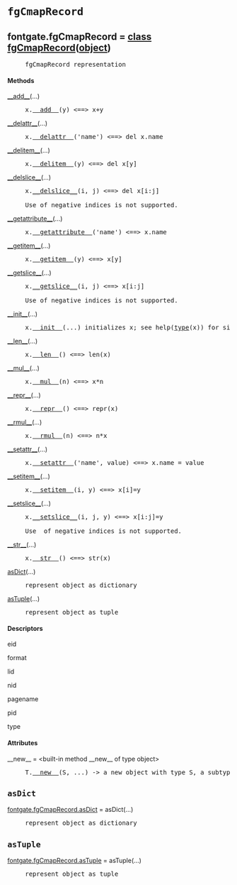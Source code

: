 

<a name="fontgate.fgCmapRecord"></a>

# `fgCmapRecord`


<dt class="class"><h2><span class="class-name">fontgate.fgCmapRecord</span> = <a name="fontgate.fgCmapRecord" href="#fontgate.fgCmapRecord">class fgCmapRecord</a>(<a href="./__builtin__.html#object">object</a>)</h2></dt><dd class="class"><dd>


<pre class="doc" markdown="0">fgCmapRecord representation</pre>


</dd><h4 class="head-methods">Methods </h4><dl class="function"><dt><a name="fgCmapRecord-__add__" href="#fgCmapRecord-__add__"><span class="function-name">__add__</span></a><span class="argspec">(...)</span></dt><dd>

<pre class="doc" markdown="0">x.<a href="#fontgate.fgCmapRecord-__add__">__add__</a>(y) <==> x+y</pre>

</dd></dl>
<dl class="function"><dt><a name="fgCmapRecord-__delattr__" href="#fgCmapRecord-__delattr__"><span class="function-name">__delattr__</span></a><span class="argspec">(...)</span></dt><dd>

<pre class="doc" markdown="0">x.<a href="#fontgate.fgCmapRecord-__delattr__">__delattr__</a>('name') <==> del x.name</pre>

</dd></dl>
<dl class="function"><dt><a name="fgCmapRecord-__delitem__" href="#fgCmapRecord-__delitem__"><span class="function-name">__delitem__</span></a><span class="argspec">(...)</span></dt><dd>

<pre class="doc" markdown="0">x.<a href="#fontgate.fgCmapRecord-__delitem__">__delitem__</a>(y) <==> del x[y]</pre>

</dd></dl>
<dl class="function"><dt><a name="fgCmapRecord-__delslice__" href="#fgCmapRecord-__delslice__"><span class="function-name">__delslice__</span></a><span class="argspec">(...)</span></dt><dd>

<pre class="doc" markdown="0">x.<a href="#fontgate.fgCmapRecord-__delslice__">__delslice__</a>(i, j) <==> del x[i:j]

Use of negative indices is not supported.</pre>

</dd></dl>
<dl class="function"><dt><a name="fgCmapRecord-__getattribute__" href="#fgCmapRecord-__getattribute__"><span class="function-name">__getattribute__</span></a><span class="argspec">(...)</span></dt><dd>

<pre class="doc" markdown="0">x.<a href="#fontgate.fgCmapRecord-__getattribute__">__getattribute__</a>('name') <==> x.name</pre>

</dd></dl>
<dl class="function"><dt><a name="fgCmapRecord-__getitem__" href="#fgCmapRecord-__getitem__"><span class="function-name">__getitem__</span></a><span class="argspec">(...)</span></dt><dd>

<pre class="doc" markdown="0">x.<a href="#fontgate.fgCmapRecord-__getitem__">__getitem__</a>(y) <==> x[y]</pre>

</dd></dl>
<dl class="function"><dt><a name="fgCmapRecord-__getslice__" href="#fgCmapRecord-__getslice__"><span class="function-name">__getslice__</span></a><span class="argspec">(...)</span></dt><dd>

<pre class="doc" markdown="0">x.<a href="#fontgate.fgCmapRecord-__getslice__">__getslice__</a>(i, j) <==> x[i:j]

Use of negative indices is not supported.</pre>

</dd></dl>
<dl class="function"><dt><a name="fgCmapRecord-__init__" href="#fgCmapRecord-__init__"><span class="function-name">__init__</span></a><span class="argspec">(...)</span></dt><dd>

<pre class="doc" markdown="0">x.<a href="#fontgate.fgCmapRecord-__init__">__init__</a>(...) initializes x; see help(<a href="#fontgate.fgCmapRecord-type">type</a>(x)) for signature</pre>

</dd></dl>
<dl class="function"><dt><a name="fgCmapRecord-__len__" href="#fgCmapRecord-__len__"><span class="function-name">__len__</span></a><span class="argspec">(...)</span></dt><dd>

<pre class="doc" markdown="0">x.<a href="#fontgate.fgCmapRecord-__len__">__len__</a>() <==> len(x)</pre>

</dd></dl>
<dl class="function"><dt><a name="fgCmapRecord-__mul__" href="#fgCmapRecord-__mul__"><span class="function-name">__mul__</span></a><span class="argspec">(...)</span></dt><dd>

<pre class="doc" markdown="0">x.<a href="#fontgate.fgCmapRecord-__mul__">__mul__</a>(n) <==> x*n</pre>

</dd></dl>
<dl class="function"><dt><a name="fgCmapRecord-__repr__" href="#fgCmapRecord-__repr__"><span class="function-name">__repr__</span></a><span class="argspec">(...)</span></dt><dd>

<pre class="doc" markdown="0">x.<a href="#fontgate.fgCmapRecord-__repr__">__repr__</a>() <==> repr(x)</pre>

</dd></dl>
<dl class="function"><dt><a name="fgCmapRecord-__rmul__" href="#fgCmapRecord-__rmul__"><span class="function-name">__rmul__</span></a><span class="argspec">(...)</span></dt><dd>

<pre class="doc" markdown="0">x.<a href="#fontgate.fgCmapRecord-__rmul__">__rmul__</a>(n) <==> n*x</pre>

</dd></dl>
<dl class="function"><dt><a name="fgCmapRecord-__setattr__" href="#fgCmapRecord-__setattr__"><span class="function-name">__setattr__</span></a><span class="argspec">(...)</span></dt><dd>

<pre class="doc" markdown="0">x.<a href="#fontgate.fgCmapRecord-__setattr__">__setattr__</a>('name', value) <==> x.name = value</pre>

</dd></dl>
<dl class="function"><dt><a name="fgCmapRecord-__setitem__" href="#fgCmapRecord-__setitem__"><span class="function-name">__setitem__</span></a><span class="argspec">(...)</span></dt><dd>

<pre class="doc" markdown="0">x.<a href="#fontgate.fgCmapRecord-__setitem__">__setitem__</a>(i, y) <==> x[i]=y</pre>

</dd></dl>
<dl class="function"><dt><a name="fgCmapRecord-__setslice__" href="#fgCmapRecord-__setslice__"><span class="function-name">__setslice__</span></a><span class="argspec">(...)</span></dt><dd>

<pre class="doc" markdown="0">x.<a href="#fontgate.fgCmapRecord-__setslice__">__setslice__</a>(i, j, y) <==> x[i:j]=y

Use  of negative indices is not supported.</pre>

</dd></dl>
<dl class="function"><dt><a name="fgCmapRecord-__str__" href="#fgCmapRecord-__str__"><span class="function-name">__str__</span></a><span class="argspec">(...)</span></dt><dd>

<pre class="doc" markdown="0">x.<a href="#fontgate.fgCmapRecord-__str__">__str__</a>() <==> str(x)</pre>

</dd></dl>
<dl class="function"><dt><a name="fgCmapRecord-asDict" href="#fgCmapRecord-asDict"><span class="function-name">asDict</span></a><span class="argspec">(...)</span></dt><dd>

<pre class="doc" markdown="0">represent object as dictionary</pre>

</dd></dl>
<dl class="function"><dt><a name="fgCmapRecord-asTuple" href="#fgCmapRecord-asTuple"><span class="function-name">asTuple</span></a><span class="argspec">(...)</span></dt><dd>

<pre class="doc" markdown="0">represent object as tuple</pre>

</dd></dl>

  <h4 class="head-desc">Descriptors </h4><dl class="descriptor"><dt>eid</dt>
</dl>
<dl class="descriptor"><dt>format</dt>
</dl>
<dl class="descriptor"><dt>lid</dt>
</dl>
<dl class="descriptor"><dt>nid</dt>
</dl>
<dl class="descriptor"><dt>pagename</dt>
</dl>
<dl class="descriptor"><dt>pid</dt>
</dl>
<dl class="descriptor"><dt>type</dt>
</dl>

  <h4 class="head-attrs">Attributes </h4><dl><dt><span class="other-name">__new__</span> = &lt;built-in method __new__ of type object&gt;<dd>

<pre class="doc" markdown="0">T.<a href="#fontgate.fgCmapRecord-__new__">__new__</a>(S, ...) -> a new object with type S, a subtype of T</pre>

</dd></dl>
</dd>


<a name="fontgate.fgCmapRecord.asDict"></a>

## `asDict`


<dl class="function"><dt><a name="-fontgate.fgCmapRecord.asDict" href="#-fontgate.fgCmapRecord.asDict"><span class="function-name">fontgate.fgCmapRecord.asDict</span></a> = asDict<span class="argspec">(...)</span></dt><dd>

<pre class="doc" markdown="0">represent object as dictionary</pre>

</dd></dl>



<a name="fontgate.fgCmapRecord.asTuple"></a>

## `asTuple`


<dl class="function"><dt><a name="-fontgate.fgCmapRecord.asTuple" href="#-fontgate.fgCmapRecord.asTuple"><span class="function-name">fontgate.fgCmapRecord.asTuple</span></a> = asTuple<span class="argspec">(...)</span></dt><dd>

<pre class="doc" markdown="0">represent object as tuple</pre>

</dd></dl>

